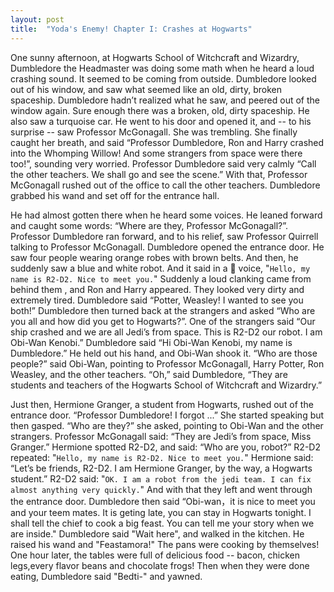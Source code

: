 ```yaml
---
layout: post
title:  "Yoda's Enemy! Chapter I: Crashes at Hogwarts"
---
```


One sunny afternoon, at Hogwarts School of Witchcraft and Wizardry, Dumbledore the Headmaster was doing some math when he heard a loud crashing sound. 
It seemed to be coming from outside. Dumbledore looked out of his window, and saw what seemed like an old, dirty, broken spaceship. Dumbledore hadn’t realized what he saw, and peered out of the window again. 
Sure enough there was a broken, old, dirty spaceship. He also saw a turquoise car. He went to his door and opened it, and -- to his surprise -- saw Professor McGonagall. 
She was trembling. She finally caught her breath, and said “Professor Dumbledore, Ron and Harry crashed into the Whomping Willow! And some strangers from space were there too!”, sounding very worried. Professor Dumbledore said very calmly “Call the other teachers. We shall go and see the scene.” With that, Professor McGonagall rushed out of the office to call the other teachers. Dumbledore grabbed his wand and set off for the entrance hall.
       
He had almost gotten there when he heard some voices. He leaned forward and caught some words: “Where are they, Professor McGonagall?”. Professor Dumbledore ran forward, and to his relief, saw Professor Quirrell talking to Professor McGonagall. Dumbledore opened the entrance door. He saw four people wearing orange robes with brown belts. And then, he suddenly saw a blue and white robot. And it said in a 🤖 voice, "```Hello, my name is R2-D2. Nice to meet you.```" Suddenly a loud clanking came from behind them , and Ron and Harry appeared. They looked very dirty and extremely tired. Dumbledore said “Potter, Weasley! I wanted to see you both!” Dumbledore then turned back at the strangers and asked “Who are you all and how did you get to Hogwarts?”. One of the strangers said “Our ship crashed and we are all Jedi’s from space. This is R2-D2 our robot. I am Obi-Wan Kenobi.” Dumbledore said “Hi Obi-Wan Kenobi, my name is Dumbledore.” He held out his hand, and Obi-Wan shook it. “Who are those people?” said Obi-Wan, pointing to Professor McGonagall, Harry Potter, Ron Weasley, and the other teachers. “Oh,” said Dumbledore, “They are students and teachers of the Hogwarts School of Witchcraft and Wizardry.”
       
Just then, Hermione Granger, a student from Hogwarts, rushed out of the entrance door. “Professor Dumbledore! I forgot ...” She started speaking but then gasped. “Who are they?” she asked, pointing to Obi-Wan and the other strangers. Professor McGonagall said: “They are Jedi’s from space, Miss Granger.” Hermione spotted R2-D2, and said: “Who are you, robot?” R2-D2 repeated: "```Hello, my name is R2-D2. Nice to meet you.```" Hermione said: “Let’s be friends, R2-D2. I am Hermione Granger, by the way, a Hogwarts student.” R2-D2 said: "```OK. I am a robot from the jedi team. I can fix almost anything very quickly.```" And with that they left and went through the entrance door. Dumbledore then said “Obi-wan，it is nice to meet you and your teem mates. It is geting late, you can stay in Hogwarts tonight. I shall tell the chief to cook a big feast. You can tell me your story when we are inside." Dumbledore said "Wait here", and walked in the kitchen. He raised his wand and "Feastamora!" The pans were cooking by themselves! One hour later, the tables were full of delicious food -- bacon, chicken legs,every flavor beans and chocolate frogs! Then when they were done eating, Dumbledore said "Bedti-" and yawned.
